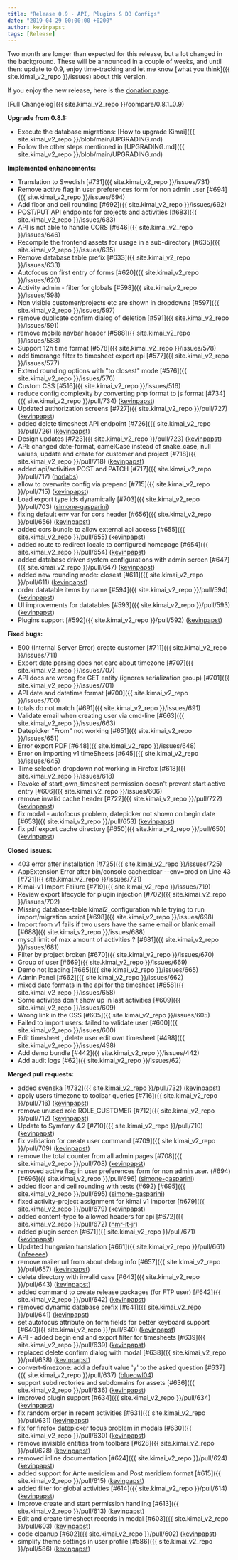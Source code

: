 ```yaml
---
title: "Release 0.9 - API, Plugins & DB Configs"
date: "2019-04-29 00:00:00 +0200"
author: kevinpapst
tags: [Release]
---
```


Two month are longer than expected for this release, but a lot changed in the background. These will be announced in a 
couple of weeks, and until then: update to 0.9, enjoy time-tracking and let me know [what you think]({{ site.kimai_v2_repo }}/issues) about this version.

If you enjoy the new release, here is the [donation page](https://www.kimai.org/donate/). 

[Full Changelog]({{ site.kimai_v2_repo }}/compare/0.8.1..0.9)

**Upgrade from 0.8.1:**

- Execute the database migrations: [How to upgrade Kimai]({{ site.kimai_v2_repo }}/blob/main/UPGRADING.md)
- Follow the other steps mentioned in [UPGRADING.md]({{ site.kimai_v2_repo }}/blob/main/UPGRADING.md)

**Implemented enhancements:**

- Translation to Swedish [\#731]({{ site.kimai_v2_repo }}/issues/731)
- Remove active flag in user preferences form for non admin user [\#694]({{ site.kimai_v2_repo }}/issues/694)
- Add floor and ceil rounding [\#692]({{ site.kimai_v2_repo }}/issues/692)
- POST/PUT API endpoints for projects and activities [\#683]({{ site.kimai_v2_repo }}/issues/683)
- API is not able to handle CORS [\#646]({{ site.kimai_v2_repo }}/issues/646)
- Recompile the frontend assets for usage in a sub-directory [\#635]({{ site.kimai_v2_repo }}/issues/635)
- Remove database table prefix [\#633]({{ site.kimai_v2_repo }}/issues/633)
- Autofocus on first entry of forms [\#620]({{ site.kimai_v2_repo }}/issues/620)
- Activity admin - filter for globals [\#598]({{ site.kimai_v2_repo }}/issues/598)
- Non visible customer/projects etc are shown in dropdowns [\#597]({{ site.kimai_v2_repo }}/issues/597)
- remove duplicate confirm dialog of deletion [\#591]({{ site.kimai_v2_repo }}/issues/591)
- remove mobile navbar header [\#588]({{ site.kimai_v2_repo }}/issues/588)
- Support 12h time format [\#578]({{ site.kimai_v2_repo }}/issues/578)
- add timerange filter to timesheet export api [\#577]({{ site.kimai_v2_repo }}/issues/577)
- Extend rounding options with "to closest" mode [\#576]({{ site.kimai_v2_repo }}/issues/576)
- Custom CSS [\#516]({{ site.kimai_v2_repo }}/issues/516)
- reduce config complexity by converting php format to js format [\#734]({{ site.kimai_v2_repo }}/pull/734) ([kevinpapst](https://github.com/kevinpapst))
- Updated authorization screens [\#727]({{ site.kimai_v2_repo }}/pull/727) ([kevinpapst](https://github.com/kevinpapst))
- added delete timesheet API endpoint [\#726]({{ site.kimai_v2_repo }}/pull/726) ([kevinpapst](https://github.com/kevinpapst))
- Design updates [\#723]({{ site.kimai_v2_repo }}/pull/723) ([kevinpapst](https://github.com/kevinpapst))
- API: changed date-format, camelCase instead of snake\_case, null values, update and create for customer and project [\#718]({{ site.kimai_v2_repo }}/pull/718) ([kevinpapst](https://github.com/kevinpapst))
- added api/activities POST and PATCH [\#717]({{ site.kimai_v2_repo }}/pull/717) ([horlabs](https://github.com/horlabs))
- allow to overwrite config via prepend [\#715]({{ site.kimai_v2_repo }}/pull/715) ([kevinpapst](https://github.com/kevinpapst))
- Load export type ids dynamically [\#703]({{ site.kimai_v2_repo }}/pull/703) ([simone-gasparini](https://github.com/simone-gasparini))
- fixing default env var for cors header [\#656]({{ site.kimai_v2_repo }}/pull/656) ([kevinpapst](https://github.com/kevinpapst))
- added cors bundle to allow external api access [\#655]({{ site.kimai_v2_repo }}/pull/655) ([kevinpapst](https://github.com/kevinpapst))
- added route to redirect locale to configured homepage [\#654]({{ site.kimai_v2_repo }}/pull/654) ([kevinpapst](https://github.com/kevinpapst))
-  added database driven system configurations with admin screen [\#647]({{ site.kimai_v2_repo }}/pull/647) ([kevinpapst](https://github.com/kevinpapst))
- added new rounding mode: closest [\#611]({{ site.kimai_v2_repo }}/pull/611) ([kevinpapst](https://github.com/kevinpapst))
- order datatable items by name [\#594]({{ site.kimai_v2_repo }}/pull/594) ([kevinpapst](https://github.com/kevinpapst))
- UI improvements for datatables [\#593]({{ site.kimai_v2_repo }}/pull/593) ([kevinpapst](https://github.com/kevinpapst))
- Plugins support [\#592]({{ site.kimai_v2_repo }}/pull/592) ([kevinpapst](https://github.com/kevinpapst))

**Fixed bugs:**

- 500 \(Internal Server Error\) create customer [\#711]({{ site.kimai_v2_repo }}/issues/711)
- Export date parsing does not care about timezone [\#707]({{ site.kimai_v2_repo }}/issues/707)
- API docs are wrong for GET entity \(ignores serialization group\) [\#701]({{ site.kimai_v2_repo }}/issues/701)
- API date and datetime format [\#700]({{ site.kimai_v2_repo }}/issues/700)
- totals do not match [\#691]({{ site.kimai_v2_repo }}/issues/691)
- Validate email when creating user via cmd-line [\#663]({{ site.kimai_v2_repo }}/issues/663)
- Datepicker "From" not working [\#651]({{ site.kimai_v2_repo }}/issues/651)
- Error export PDF [\#648]({{ site.kimai_v2_repo }}/issues/648)
- Error on importing v1 timeSheets [\#645]({{ site.kimai_v2_repo }}/issues/645)
- Time selection dropdown not working in Firefox [\#618]({{ site.kimai_v2_repo }}/issues/618)
- Revoke of start\_own\_timesheet permission doesn't prevent start active entry [\#606]({{ site.kimai_v2_repo }}/issues/606)
- remove invalid cache header [\#722]({{ site.kimai_v2_repo }}/pull/722) ([kevinpapst](https://github.com/kevinpapst))
- fix modal - autofocus problem, datepicker not shown on begin date [\#653]({{ site.kimai_v2_repo }}/pull/653) ([kevinpapst](https://github.com/kevinpapst))
- fix pdf export cache directory [\#650]({{ site.kimai_v2_repo }}/pull/650) ([kevinpapst](https://github.com/kevinpapst))

**Closed issues:**

- 403 error after installation [\#725]({{ site.kimai_v2_repo }}/issues/725)
- AppExtension Error after bin/console cache:clear --env=prod on Line 43 [\#721]({{ site.kimai_v2_repo }}/issues/721)
- Kimai-v1 Import Failure [\#719]({{ site.kimai_v2_repo }}/issues/719)
- Review export lifecycle for plugin injection [\#702]({{ site.kimai_v2_repo }}/issues/702)
- Missing database-table kimai2\_configuration while trying to run import/migration script [\#698]({{ site.kimai_v2_repo }}/issues/698)
- Import from v1 fails if two users have the same email or blank email [\#688]({{ site.kimai_v2_repo }}/issues/688)
- mysql limit of max amount of activities ? [\#681]({{ site.kimai_v2_repo }}/issues/681)
- Filter by project broken [\#670]({{ site.kimai_v2_repo }}/issues/670)
- Group of user [\#669]({{ site.kimai_v2_repo }}/issues/669)
- Demo not loading [\#665]({{ site.kimai_v2_repo }}/issues/665)
- Admin Panel [\#662]({{ site.kimai_v2_repo }}/issues/662)
- mixed date formats in the api for the timesheet [\#658]({{ site.kimai_v2_repo }}/issues/658)
- Some activites don't show up in last activities [\#609]({{ site.kimai_v2_repo }}/issues/609)
- Wrong link in the CSS [\#605]({{ site.kimai_v2_repo }}/issues/605)
- Failed to import users: failed to validate user [\#600]({{ site.kimai_v2_repo }}/issues/600)
- Edit timesheet , delete user edit own timesheet [\#498]({{ site.kimai_v2_repo }}/issues/498)
- Add demo bundle [\#442]({{ site.kimai_v2_repo }}/issues/442)
- Add audit logs [\#62]({{ site.kimai_v2_repo }}/issues/62)

**Merged pull requests:**

- added svenska [\#732]({{ site.kimai_v2_repo }}/pull/732) ([kevinpapst](https://github.com/kevinpapst))
- apply users timezone to toolbar queries [\#716]({{ site.kimai_v2_repo }}/pull/716) ([kevinpapst](https://github.com/kevinpapst))
- remove unused role ROLE\_CUSTOMER [\#712]({{ site.kimai_v2_repo }}/pull/712) ([kevinpapst](https://github.com/kevinpapst))
- Update to Symfony 4.2 [\#710]({{ site.kimai_v2_repo }}/pull/710) ([kevinpapst](https://github.com/kevinpapst))
- fix validation for create user command [\#709]({{ site.kimai_v2_repo }}/pull/709) ([kevinpapst](https://github.com/kevinpapst))
- remove the total counter from all admin pages [\#708]({{ site.kimai_v2_repo }}/pull/708) ([kevinpapst](https://github.com/kevinpapst))
- removed active flag in user preferences form for non admin user. \(\#694\) [\#696]({{ site.kimai_v2_repo }}/pull/696) ([simone-gasparini](https://github.com/simone-gasparini))
- added floor and ceil rounding with tests \(\#692\) [\#695]({{ site.kimai_v2_repo }}/pull/695) ([simone-gasparini](https://github.com/simone-gasparini))
- fixed activity-project assignment for kimai v1 importer [\#679]({{ site.kimai_v2_repo }}/pull/679) ([kevinpapst](https://github.com/kevinpapst))
- added content-type to allowed headers for api [\#672]({{ site.kimai_v2_repo }}/pull/672) ([hmr-it-jr](https://github.com/hmr-it-jr))
- added plugin screen [\#671]({{ site.kimai_v2_repo }}/pull/671) ([kevinpapst](https://github.com/kevinpapst))
- Updated hungarian translation [\#661]({{ site.kimai_v2_repo }}/pull/661) ([infeeeee](https://github.com/infeeeee))
- remove mailer url from about debug info [\#657]({{ site.kimai_v2_repo }}/pull/657) ([kevinpapst](https://github.com/kevinpapst))
- delete directory with invalid case [\#643]({{ site.kimai_v2_repo }}/pull/643) ([kevinpapst](https://github.com/kevinpapst))
- added command to create release packages \(for FTP user\) [\#642]({{ site.kimai_v2_repo }}/pull/642) ([kevinpapst](https://github.com/kevinpapst))
- removed dynamic database prefix [\#641]({{ site.kimai_v2_repo }}/pull/641) ([kevinpapst](https://github.com/kevinpapst))
- set autofocus attribute on form fields for better keyboard support [\#640]({{ site.kimai_v2_repo }}/pull/640) ([kevinpapst](https://github.com/kevinpapst))
- API - added begin end and export filter for timesheets [\#639]({{ site.kimai_v2_repo }}/pull/639) ([kevinpapst](https://github.com/kevinpapst))
- replaced delete confirm dialog with modal [\#638]({{ site.kimai_v2_repo }}/pull/638) ([kevinpapst](https://github.com/kevinpapst))
- convert-timezone: add a default value 'y' to the asked question [\#637]({{ site.kimai_v2_repo }}/pull/637) ([blueowl04](https://github.com/blueowl04))
- support subdirectories and subdomains for assets [\#636]({{ site.kimai_v2_repo }}/pull/636) ([kevinpapst](https://github.com/kevinpapst))
- improved plugin support [\#634]({{ site.kimai_v2_repo }}/pull/634) ([kevinpapst](https://github.com/kevinpapst))
- fix random order in recent activities [\#631]({{ site.kimai_v2_repo }}/pull/631) ([kevinpapst](https://github.com/kevinpapst))
- fix for firefox datepicker focus problem in modals [\#630]({{ site.kimai_v2_repo }}/pull/630) ([kevinpapst](https://github.com/kevinpapst))
- remove invisible entities from toolbars [\#628]({{ site.kimai_v2_repo }}/pull/628) ([kevinpapst](https://github.com/kevinpapst))
- removed inline documentation [\#624]({{ site.kimai_v2_repo }}/pull/624) ([kevinpapst](https://github.com/kevinpapst))
- added support for Ante meridiem and Post meridiem format [\#615]({{ site.kimai_v2_repo }}/pull/615) ([kevinpapst](https://github.com/kevinpapst))
- added filter for global activities [\#614]({{ site.kimai_v2_repo }}/pull/614) ([kevinpapst](https://github.com/kevinpapst))
- Improve create and start permission handling [\#613]({{ site.kimai_v2_repo }}/pull/613) ([kevinpapst](https://github.com/kevinpapst))
- Edit and create timesheet records in modal [\#603]({{ site.kimai_v2_repo }}/pull/603) ([kevinpapst](https://github.com/kevinpapst))
- code cleanup [\#602]({{ site.kimai_v2_repo }}/pull/602) ([kevinpapst](https://github.com/kevinpapst))
- simplify theme settings in user profile [\#586]({{ site.kimai_v2_repo }}/pull/586) ([kevinpapst](https://github.com/kevinpapst))


